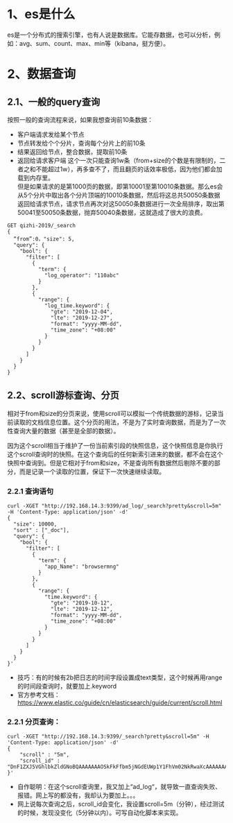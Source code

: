 # 1、es是什么
es是一个分布式的搜索引擎，也有人说是数据库。它能存数据，也可以分析，例如：avg、sum、count、max、min等（kibana，挺方便）。

# 2、数据查询

## 2.1、一般的query查询
按照一般的查询流程来说，如果我想查询前10条数据：

* 客户端请求发给某个节点
* 节点转发给个个分片，查询每个分片上的前10条
* 结果返回给节点，整合数据，提取前10条
* 返回给请求客户端
这个一次只能查询1w条（from+size的个数是有限制的，二者之和不能超过1w），再多查不了，而且翻页的话效率极低，因为他们都会加载到内存里。<br>
但是如果请求的是第1000页的数据，即第10001至第10010条数据。那么es会从5个分片中取出各个分片顶端的10010条数据，然后将这总共50050条数据返回给请求节点，请求节点再次对这50050条数据进行一次全局排序，取出第50041至50050条数据，抛弃50040条数据，这就造成了很大的浪费。
```
GET qizhi-2019/_search
{
  “from”:0，"size": 5,
  "query": {
    "bool": {
      "filter": [
        {
          "term": {
            "log_operator": "110abc"
          }
        },
        {
          "range": {
            "log_time.keyword": {
              "gte": "2019-12-04",
              "lte": "2019-12-27",
              "format": "yyyy-MM-dd",
              "time_zone": "+08:00"
            }
          }
        }
      ]
    }
  }
}
```
## 2.2、scroll游标查询、分页
相对于from和size的分页来说，使用scroll可以模拟一个传统数据的游标，记录当前读取的文档信息位置。这个分页的用法，不是为了实时查询数据，而是为了一次性查询大量的数据（甚至是全部的数据）。

因为这个scroll相当于维护了一份当前索引段的快照信息，这个快照信息是你执行这个scroll查询时的快照。在这个查询后的任何新索引进来的数据，都不会在这个快照中查询到。但是它相对于from和size，不是查询所有数据然后剔除不要的部分，而是记录一个读取的位置，保证下一次快速继续读取。
### 2.2.1 查询语句
```
curl -XGET "http://192.168.14.3:9399/ad_log/_search?pretty&scroll=5m" -H 'Content-Type: application/json' -d'
{
  "size": 10000,
  "sort" : ["_doc"],
  "query": {
    "bool": {
      "filter": [
        {
          "term": {
            "app_Name": "browsermng"
          }
        },
        {
          "range": {
            "time.keyword": {
              "gte": "2019-10-12",
              "lte": "2019-12-12",
              "format": "yyyy-MM-dd",
              "time_zone": "+08:00"
            }
          }
        }
      ]
    }
  }
}'

```
* 技巧：有的时候有2b把日志的时间字段设置成text类型，这个时候再用range的时间段查询时，就要加上.keyword 
* 官方参考文档：https://www.elastic.co/guide/cn/elasticsearch/guide/current/scroll.html

### 2.2.1 分页查询：
```
curl -XGET "http://192.168.14.3:9399/_search?pretty&scroll=5m" -H 'Content-Type: application/json' -d'
{
    "scroll" : "5m", 
    "scroll_id" : "DnF1ZXJ5VGhlbkZldGNoBQAAAAAAAOSkFkFfbm5jNGdEUWp1Y1FhVm02NkRwaXcAAAAAAADkpRZBX25uYzRnRFFqdWNRYVZtNjZEcGl3AAAAAAAAq4IWcHdlaE9IMk9STU9RT0RwVWk0dVo4ZwAAAAAAAOSmFkFfbm5jNGdEUWp1Y1FhVm02NkRwaXcAAAAAAACrgxZwd2VoT0gyT1JNT1FPRHBVaTR1Wjhn" 
}'
```
* 自作聪明：在这个scroll查询里，我又加上“ad_log“，就导致一直查询失败、报错。网上写的都没有，我却认为要加上。。。
* 网上说每次查询之后，scroll_id会变化，我设置scroll=5m（分钟），经过测试的时候，发现没变化（5分钟以内）。可写自动化脚本来实现。
